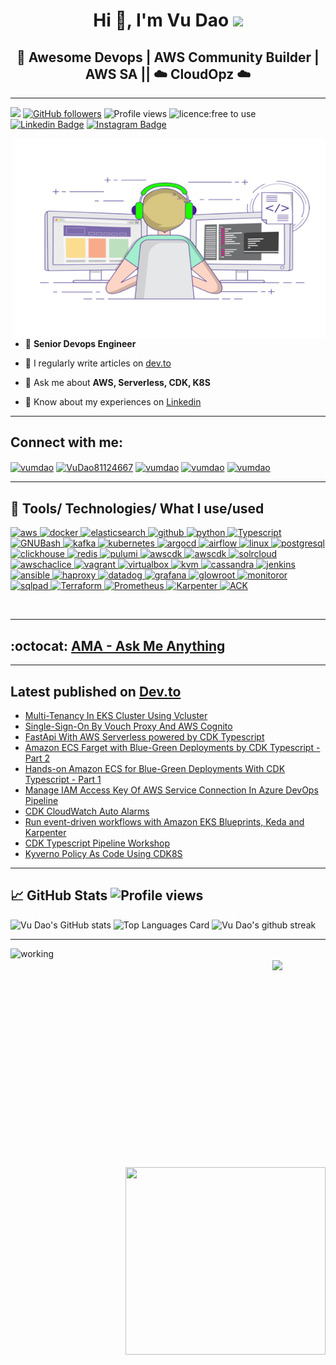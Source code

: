 <h1 align="center">Hi 👋, I'm Vu Dao <img src="https://github.com/vumdao/vumdao/blob/master/logo.png?raw=true" width="50px"></h1>
<h2 align="center"><b>🚀 Awesome Devops | AWS Community Builder | AWS SA || ☁️ CloudOpz ☁️</b></h2>

---

![](https://visitor-badge.glitch.me/badge?page_id=github.com/vumdao) [![GitHub followers](https://img.shields.io/github/followers/vumdao?label=Followers&style=social)](https://github.com/vumdao/?tab=follow) ![Profile views](https://komarev.com/ghpvc/?username=vumdao&color=blueviolet) ![licence:free to use](https://img.shields.io/badge/licence-free--to--use-blue) [![Linkedin Badge](https://img.shields.io/badge/-vumdao-blue?style=flat&logo=Linkedin&logoColor=white&link=https://www.linkedin.com/in/vu-dao-9280ab43/)](https://www.linkedin.com/in/vu-dao-9280ab43) [![Instagram Badge](https://img.shields.io/badge/-dev.to-black?style=flat&logo=instagram&logoColor=white&link=https://dev.to/vumdao)](https://dev.to/vumdao)


<img align="right" src="https://github.com/mikonoid/mikonoid/blob/main/images/gifs/coder3.gif?raw=true" width="500" height="320" />


- 🔭 **Senior Devops Engineer**

- 📝 I regularly write articles on [dev.to](https://dev.to/vumdao)

- 💬 Ask me about **AWS, Serverless, CDK, K8S**

- 📄 Know about my experiences on [Linkedin](https://www.linkedin.com/in/vu-dao-9280ab43/)

---

<h2 align="left"><b>Connect with me:</b></h2>
<p align="left">
    <a href="https://dev.to/vumdao" target="blank"><img align="center" src="https://www.vectorlogo.zone/logos/devto/devto-icon.svg" alt="vumdao" height="30" width="40" /></a>
    <a href="https://twitter.com/VuDao81124667" target="blank"><img align="center" src="https://raw.githubusercontent.com/rahuldkjain/github-profile-readme-generator/master/src/images/icons/Social/twitter.svg" alt="VuDao81124667" height="30" width="40" /></a>
    <a href="https://www.linkedin.com/in/vu-dao-9280ab43" target="blank"><img align="center" src="https://raw.githubusercontent.com/rahuldkjain/github-profile-readme-generator/master/src/images/icons/Social/linked-in-alt.svg" alt="vumdao" height="30" width="40" /></a>
    <a href="https://github.com/vumdao" target="blank"><img align="center" src="https://cdn.jsdelivr.net/npm/simple-icons@3.0.1/icons/github.svg" alt="vumdao" height="30" width="40" /></a>
    <a href="https://stackoverflow.com/users/11430272/vumdao" target="blank"><img align="center" src="https://raw.githubusercontent.com/rahuldkjain/github-profile-readme-generator/master/src/images/icons/Social/stack-overflow.svg" alt="vumdao" height="30" width="40" /></a>
</p>

---

<h2>🚀 Tools/ Technologies/ What I use/used</h2>

<p align="left">
    <a href="https://aws.amazon.com" target="_blank"> <img src="images/aws.png" alt="aws" width="40" height="40"/> </a> <a href="https://www.docker.com/" target="_blank"> <img src="https://www.vectorlogo.zone/logos/docker/docker-icon.svg" alt="docker" width="40" height="40"/> </a> <a href="https://www.elastic.co" target="_blank"> <img src="https://www.vectorlogo.zone/logos/elastic/elastic-icon.svg" alt="elasticsearch" width="40" height="40"/> </a> <a href="https://github.com/" target="_blank"> <img src="images/git.png" alt="github" width="40" height="40"/> </a> <a href="https://www.python.org/" target="_blank"> <img src="https://www.vectorlogo.zone/logos/python/python-icon.svg" alt="python" width="40" height="40"/> <a href="https://www.typescriptlang.org/" target="_blank"> <img src="images/typpescript.png" alt="Typescript" width="40" height="40"/> </a> <a href="https://www.gnu.org/software/bash/" target="_blank"> <img src="images/bash.png" alt="GNUBash" width="40" height="40"/> </a> <a href="https://kafka.apache.org/" target="_blank"> <img src="https://www.vectorlogo.zone/logos/apache_kafka/apache_kafka-icon.svg" alt="kafka" width="40" height="40"/> </a> <a href="https://kubernetes.io" target="_blank"> <img src="https://www.vectorlogo.zone/logos/kubernetes/kubernetes-icon.svg" alt="kubernetes" width="40" height="40"/> </a> <a href="https://argo-cd.readthedocs.io/en/stable/" target="_blank"> <img src="images/argocd.png" alt="argocd" width="40" height="40"/> </a> </a> <a href="https://airflow.apache.org/" target="_blank"> <img src="images/airflow.png" alt="airflow" width="40" height="40"/> </a> <a href="https://www.linux.org/" target="_blank"> <img src="images/linux.png" alt="linux" width="40" height="40"/> </a> <a href="https://www.postgresql.org/" target="_blank"> <img src="https://www.vectorlogo.zone/logos/postgresql/postgresql-icon.svg" alt="postgresql" width="40" height="40"/> </a> <a href="https://clickhouse.tech/" target="_blank"> <img src="https://avatars.githubusercontent.com/u/54801242?s=48&v=4" alt="clickhouse" width="40" height="40"/> </a> <a href="https://redis.io/" target="_blank"> <img src="https://www.vectorlogo.zone/logos/redis/redis-icon.svg" alt="redis" width="40" height="40"/> </a> <a href="https://www.pulumi.com/" target="_blank"> <img src="images/pulumi.svg" alt="pulumi" width="40" height="40"/> </a> <a href="https://docs.aws.amazon.com/cdk/latest/guide/getting_started.html" target="_blank"> <img src="images/cdk.png" alt="awscdk" width="40" height="40"/> </a> <a href="https://cdk8s.io/" target="_blank"> <img src="images/cdk8s.png" alt="awscdk" width="40" height="40"/> </a> <a href="https://solr.apache.org/guide/6_6/solrcloud.html" target="_blank"> <img src="https://www.vectorlogo.zone/logos/apache_solr/apache_solr-icon.svg" alt="solrcloud" width="40" height="40"/> </a> <a href="https://aws.github.io/chalice/" target="_blank"> <img src="https://aws.github.io/chalice/_images/chalice-logo-whitespace.png" alt="awschaclice" width="40" height="40"/> </a> <a href="https://www.vagrantup.com/" target="_blank"> <img src="https://www.vectorlogo.zone/logos/vagrantup/vagrantup-icon.svg" alt="vagrant" width="40" height="40"/> </a> <a href="https://www.virtualbox.org/" target="_blank"> <img src="https://www.vectorlogo.zone/logos/virtualbox/virtualbox-icon.svg" alt="virtualbox" width="40" height="40"/> </a> <a href="https://www.linux-kvm.org/page/Main_Page" target="_blank"> <img src="https://raw.githubusercontent.com/AwesomeLogos/logomono/gh-pages/logos/kvm.svg" alt="kvm" width="40" height="40"/> </a> <a href="https://cassandra.apache.org/" target="_blank"> <img src="https://www.vectorlogo.zone/logos/apache_cassandra/apache_cassandra-icon.svg" alt="cassandra" width="40" height="40"/> </a> <a href="https://www.jenkins.io/" target="_blank"> <img src="https://www.vectorlogo.zone/logos/jenkins/jenkins-icon.svg" alt="jenkins" width="40" height="40"/> </a> <a href="https://www.ansible.com/" target="_blank"> <img src="https://www.vectorlogo.zone/logos/ansible/ansible-icon.svg" alt="ansible" width="40" height="40"/> </a> <a href="http://www.haproxy.org/" target="_blank"> <img src="https://www.vectorlogo.zone/logos/haproxy/haproxy-icon.svg" alt="haproxy" width="40" height="40"/> </a> <a href="https://www.datadoghq.com/" target="_blank"> <img src="https://www.vectorlogo.zone/logos/datadoghq/datadoghq-icon.svg" alt="datadog" width="40" height="40"/> </a> <a href="https://solr.apache.org/guide/6_6/solrcloud.html" target="_blank"> <img src="https://www.vectorlogo.zone/logos/grafana/grafana-icon.svg" alt="grafana" width="40" height="40"/> </a> <a href="https://glowroot.org/" target="_blank"> <img src="https://glowroot.org/images/favicon-440x440.22b5b3f3.png" alt="glowroot" width="40" height="40"/> </a> <a href="https://monitoror.com/" target="_blank"> <img src="https://monitoror.com/assets/images/animated-logo.svg" alt="monitoror" width="40" height="40"/> </a> <a href="https://sqlpad.github.io/sqlpad/" target="_blank"> <img src="https://dev-to-uploads.s3.amazonaws.com/uploads/articles/3ad4nqb9z1a5ozz1xl6k.png" alt="sqlpad" width="40" height="40"/> </a>  <a href="https://www.terraform.io/" target="_blank"> <img src="images/terraform.png" alt="Terraform" width="40" height="40"/> </a> <a href="https://prometheus.io/" target="_blank"> <img src="images/prometheus.png" alt="Prometheus" width="40" height="40"/> <img src="images/karpenter.png" alt="Karpenter" width="40" height="40"/> <img src="images/ack.png" alt="ACK" width="40" height="40"/> </a>
</p>
<br>

---

## :octocat: [AMA - Ask Me Anything](https://github.com/vumdao/vumdao/discussions/categories/ama-ask-me-anything)

---

## Latest published on [Dev.to](https://dev.to/vumdao)
<!-- DEVTO_LIST:START -->
- [Multi-Tenancy In EKS Cluster Using Vcluster](https://dev.to/aws-builders/multi-tenancy-in-eks-cluster-using-vcluster-2pni)
- [Single-Sign-On By Vouch Proxy And AWS Cognito](https://dev.to/aws-builders/single-sign-on-by-vouch-proxy-and-aws-cognito-427g)
- [FastApi With AWS Serverless powered by CDK Typescript](https://dev.to/aws-builders/fastapi-with-aws-serverless-powered-by-cdk-typescript-58a1)
- [Amazon ECS Farget with Blue-Green Deployments by CDK Typescript - Part 2](https://dev.to/aws-builders/amazon-ecs-farget-with-blue-green-deployments-by-cdk-typescript-part-2-19f1)
- [Hands-on Amazon ECS for Blue-Green Deployments With CDK Typescript - Part 1](https://dev.to/aws-builders/hands-on-amazon-ecs-for-blue-green-deployments-with-cdk-typescript-part-1-4ie3)
- [Manage IAM Access Key Of AWS Service Connection In Azure DevOps Pipeline](https://dev.to/aws-builders/manage-iam-access-key-of-aws-service-connection-in-azure-devops-pipeline-481k)
- [CDK CloudWatch Auto Alarms](https://dev.to/aws-builders/cdk-cloudwatch-auto-alarms-539p)
- [Run event-driven workflows with Amazon EKS Blueprints, Keda and Karpenter](https://dev.to/aws-builders/run-event-driven-workflows-with-amazon-eks-blueprints-keda-and-karpenter-160a)
- [CDK Typescript Pipeline Workshop](https://dev.to/aws-builders/cdk-typescript-pipeline-workshop-4j64)
- [Kyverno Policy As Code Using CDK8S](https://dev.to/aws-builders/kyverno-policy-as-code-using-cdk8s-3ibe)
<!-- DEVTO_LIST:END -->

---

## 📈 GitHub Stats  ![Profile views](https://komarev.com/ghpvc/?username=vumdao&color=blueviolet)
![Vu Dao's GitHub stats](https://github-readme-stats.vercel.app/api?username=vumdao&theme=blue-green&show_icons=true&line_height=27&count_private=true)
![Top Languages Card](https://github-readme-stats.vercel.app/api/top-langs/?username=vumdao&theme=blue-green&langs_count=3)
![Vu Dao's github streak](https://github-readme-streak-stats.herokuapp.com/?user=vumdao&theme=blue-green)


---

<a target="_blank" rel="noopener noreferrer" href="https://user-images.githubusercontent.com/57112545/111080199-5fa60f00-8523-11eb-85ea-5262e89445b0.jpg">
    <img align="left" alt="working" src="https://user-images.githubusercontent.com/57112545/111080199-5fa60f00-8523-11eb-85ea-5262e89445b0.jpg" width="350" height="350" style="max-width:100%;">
    <img align='right' src="https://media.giphy.com/media/HEPwfdu6T6svpPE1eN/giphy.gif" height="300" width="320">
</a>

<br/>

<div align="center">
    <a href="https://www.paypal.com/paypalme/daomvu" target="_blank" style="display: inline-block;">
        <img
            src="https://img.shields.io/badge/Donate-Buy%20Me%20A%20Coffee-orange.svg?style=flat-square"
            align="center"
        />
    </a></div>
<br />
